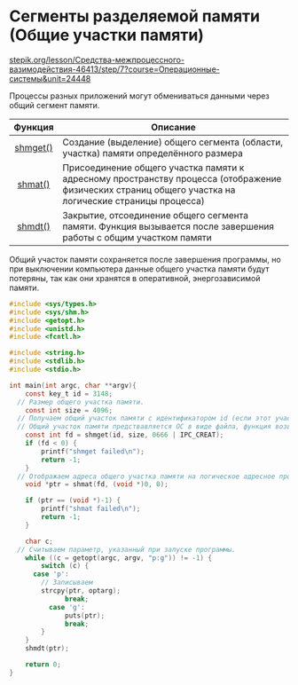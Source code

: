 # Сегменты разделяемой памяти (Общие участки памяти)
[stepik.org/lesson/Средства-межпроцессного-вазимодействия-46413/step/7?course=Операционные-системы&unit=24448](https://stepik.org/lesson/%D0%A1%D1%80%D0%B5%D0%B4%D1%81%D1%82%D0%B2%D0%B0-%D0%BC%D0%B5%D0%B6%D0%BF%D1%80%D0%BE%D1%86%D0%B5%D1%81%D1%81%D0%BD%D0%BE%D0%B3%D0%BE-%D0%B2%D0%B0%D0%B7%D0%B8%D0%BC%D0%BE%D0%B4%D0%B5%D0%B9%D1%81%D1%82%D0%B2%D0%B8%D1%8F-46413/step/7?course=%D0%9E%D0%BF%D0%B5%D1%80%D0%B0%D1%86%D0%B8%D0%BE%D0%BD%D0%BD%D1%8B%D0%B5-%D1%81%D0%B8%D1%81%D1%82%D0%B5%D0%BC%D1%8B&unit=24448)

Процессы разных приложений могут обмениваться данными через общий сегмент памяти.  

| Функция | Описание |
|:-------:|----------|
| [shmget()](https://linux.die.net/man/2/shmget) | Создание (выделение) общего сегмента (области, участка) памяти определённого размера|
| [shmat()](https://linux.die.net/man/2/shmat) | Присоединение общего участка памяти к адресному пространству процесса (отображение физических страниц общего участка на логические страницы процесса) |
| [shmdt()](https://linux.die.net/man/2/shmdt) | Закрытие, отсоединение общего сегмента памяти. Функция вызывается после завершения работы с общим участком памяти |


Общий участок памяти сохраняется после завершения программы, но при выключении компьютера данные общего участка памяти будут потеряны, так как они хранятся в оперативной, энергозависимой памяти.

```c
#include <sys/types.h>
#include <sys/shm.h>
#include <getopt.h>
#include <unistd.h>
#include <fcntl.h>

#include <string.h>
#include <stdlib.h>
#include <stdio.h>

int main(int argc, char **argv){
	const key_t id = 3148;
  // Размер общего участка памяти.
	const int size = 4096;
  // Получаем общий участок памяти с идентификатором id (если этот участок не существовал, то он будет создан в ОЗУ).
  // Общий участок памяти предствавляется ОС в виде файла, функция возвращает указатель на файл.
	const int fd = shmget(id, size, 0666 | IPC_CREAT);
	if (fd < 0) {
		printf("shmget failed\n");
		return -1;
	}
  // Отображаем адреса общего участка памяти на логическое адресное пространство, получаем указатель на начало участка.
	void *ptr = shmat(fd, (void *)0, 0);

	if (ptr == (void *)-1) {
		printf("shmat failed\n");
		return -1;
	}

	char c;
  // Считываем параметр, указанный при запуске программы.
	while ((c = getopt(argc, argv, "p:g")) != -1) {
		switch (c) {
      case 'p':
        // Записываем 
        strcpy(ptr, optarg);
			  break;
		  case 'g':
			  puts(ptr);
			  break;
		}
	}
	shmdt(ptr);

	return 0;
}
```
